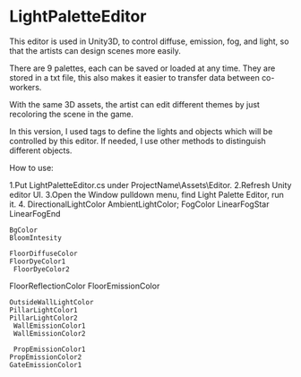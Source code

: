 # LightPaletteEditor

This editor is used in Unity3D, to control diffuse, emission, fog, and light, so that the artists can design scenes more easily. 

There are 9 palettes, each can be saved or loaded at any time. They are stored in a txt file, this also makes it easier to transfer data between co-workers. 

With the same 3D assets, the artist can edit different themes by just recoloring the scene in the game.

In this version, I used tags to define the lights and objects which will be controlled by this editor. If needed, I use other methods to distinguish different objects.

How to use:

1.Put LightPaletteEditor.cs under ProjectName\Assets\Editor.
2.Refresh Unity editor UI.
3.Open the Window pulldown menu, find Light Palette Editor, run it.
4.   DirectionalLightColor
    AmbientLightColor;
    FogColor
    LinearFogStar
    LinearFogEnd

    BgColor
    BloomIntesity
    
    FloorDiffuseColor
    FloorDyeColor1
     FloorDyeColor2
 FloorReflectionColor
    FloorEmissionColor

    OutsideWallLightColor
    PillarLightColor1
    PillarLightColor2
     WallEmissionColor1 
     WallEmissionColor2

     PropEmissionColor1 
    PropEmissionColor2
    GateEmissionColor1

